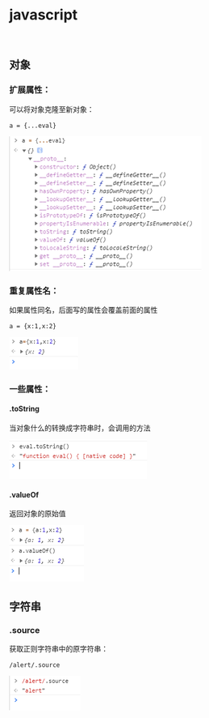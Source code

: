# javascript


</br>


## 对象 ##


### 扩展属性： ###


可以将对象克隆至新对象：
	
	a = {...eval}

![](./javascript/1.png)




### 重复属性名： ###

如果属性同名，后面写的属性会覆盖前面的属性

	a = {x:1,x:2}

![](./javascript/2.png) 



### 一些属性： ###


#### .toString ####

当对象什么的转换成字符串时，会调用的方法

![](./javascript/4.png) 


#### .valueOf ####

返回对象的原始值

![](./javascript/5.png)





## 字符串 ##

### .source ###

获取正则字符串中的原字符串：

	/alert/.source

![](./javascript/3.png)


